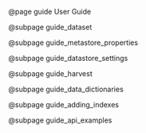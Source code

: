 @page guide User Guide

@subpage guide_dataset

@subpage guide_metastore_properties

@subpage guide_datastore_settings

@subpage guide_harvest

@subpage guide_data_dictionaries

@subpage guide_adding_indexes

@subpage guide_api_examples
